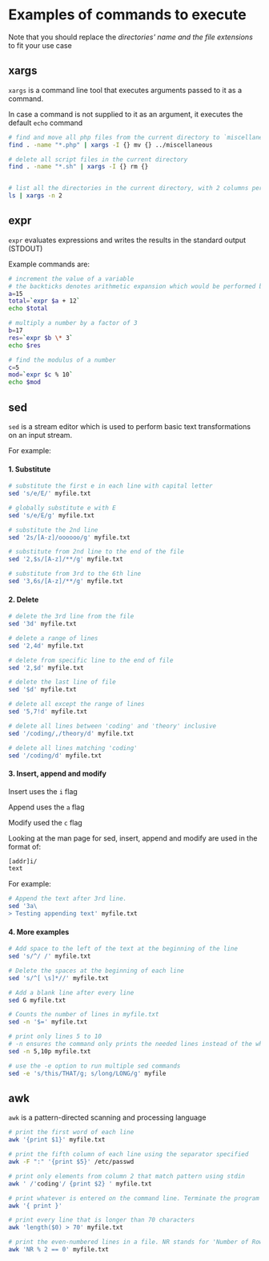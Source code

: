 # Examples of commands to execute
Note that you should replace the *directories' name and the file extensions* to fit your use case

## xargs
`xargs` is a command line tool that executes arguments passed to it as a command.

In case  a command is not supplied to it as an argument, it executes the default `echo` command

```bash
# find and move all php files from the current directory to `miscellaneous` directory
find . -name "*.php" | xargs -I {} mv {} ../miscellaneous

# delete all script files in the current directory
find . -name "*.sh" | xargs -I {} rm {}


# list all the directories in the current directory, with 2 columns per row
ls | xargs -n 2
```

## expr
`expr` evaluates expressions and writes the results in the standard output (STDOUT)

Example commands are:

```bash
# increment the value of a variable
# the backticks denotes arithmetic expansion which would be performed by expr
a=15
total=`expr $a + 12`
echo $total

# multiply a number by a factor of 3
b=17
res=`expr $b \* 3`
echo $res

# find the modulus of a number
c=5
mod=`expr $c % 10`
echo $mod
```

## sed
`sed` is a stream editor which is used to perform basic text transformations on an input stream.

For example:

#### 1. Substitute
```bash
# substitute the first e in each line with capital letter
sed 's/e/E/' myfile.txt

# globally substitute e with E
sed 's/e/E/g' myfile.txt

# substitute the 2nd line
sed '2s/[A-z]/oooooo/g' myfile.txt

# substitute from 2nd line to the end of the file
sed '2,$s/[A-z]/**/g' myfile.txt

# substitute from 3rd to the 6th line
sed '3,6s/[A-z]/**/g' myfile.txt
```

#### 2. Delete
```bash
# delete the 3rd line from the file
sed '3d' myfile.txt

# delete a range of lines
sed '2,4d' myfile.txt

# delete from specific line to the end of file
sed '2,$d' myfile.txt

# delete the last line of file
sed '$d' myfile.txt

# delete all except the range of lines
sed '5,7!d' myfile.txt

# delete all lines between 'coding' and 'theory' inclusive
sed '/coding/,/theory/d' myfile.txt

# delete all lines matching 'coding'
sed '/coding/d' myfile.txt
```

#### 3. Insert, append and modify
Insert uses the `i` flag

Append uses the `a` flag

Modify used the `c` flag

Looking at the man page for sed, insert, append and modify are used in the format of:
```bash
[addr]i/
text
```

For example:
```bash
# Append the text after 3rd line.
sed '3a\
> Testing appending text' myfile.txt
```
#### 4. More examples
```bash
# Add space to the left of the text at the beginning of the line
sed 's/^/ /' myfile.txt

# Delete the spaces at the beginning of each line
sed 's/^[ \s]*//' myfile.txt

# Add a blank line after every line
sed G myfile.txt

# Counts the number of lines in myfile.txt
sed -n '$=' myfile.txt

# print only lines 5 to 10
# -n ensures the command only prints the needed lines instead of the whole line
sed -n 5,10p myfile.txt

# use the -e option to run multiple sed commands
sed -e 's/this/THAT/g; s/long/LONG/g' myfile
```


## awk
`awk` is a pattern-directed scanning and processing language

```bash
# print the first word of each line
awk '{print $1}' myfile.txt

# print the fifth column of each line using the separator specified
awk -F ":" '{print $5}' /etc/passwd

# print only elements from column 2 that match pattern using stdin
awk ' /'coding'/ {print $2} ' myfile.txt

# print whatever is entered on the command line. Terminate the program by ctrl + D
awk '{ print }'

# print every line that is longer than 70 characters
awk 'length($0) > 70' myfile.txt

# print the even-numbered lines in a file. NR stands for 'Number of Rows'
awk 'NR % 2 == 0' myfile.txt

```
